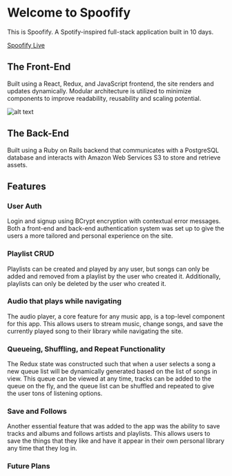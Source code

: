 # Welcome to Spoofify
This is Spoofify. A Spotify-inspired full-stack application built in 10 days. 

[Spoofify Live](https://avivazana.com/Spoofify/)

## The Front-End 

Built using a React, Redux, and JavaScript frontend, the site renders and updates dynamically.
Modular architecture is utilized to minimize components to improve readability, reusability and scaling potential. 

![alt text](https://github.com/avvazana/Spoofify/raw/master/assets/spoofifyFrontend.png)

## The Back-End 

Built using a Ruby on Rails backend that communicates with a PostgreSQL database and interacts with Amazon Web Services S3 to store and retrieve assets. 

## Features 

### User Auth 
Login and signup using BCrypt encryption with contextual error messages. Both a front-end and back-end authentication system was set up to give the users a more tailored and personal experience on the site.

### Playlist CRUD
Playlists can be created and played by any user, but songs can only be added and removed from a playlist by the user who created it. Additionally, playlists can only be deleted by the user who created it.

### Audio that plays while navigating
The audio player, a core feature for any music app, is a top-level component for this app. This allows users to stream music, change songs, and save the currently played song to their library while navigating the site.

### Queueing, Shuffling, and Repeat Functionality
The Redux state was constructed such that when a user selects a song a new queue list will be dynamically generated based on the list of songs in view. This queue can be viewed at any time, tracks can be added to the queue on the fly, and the queue list can be shuffled and repeated to give the user tons of listening options.

### Save and Follows
Another essential feature that was added to the app was the ability to save tracks and albums and follows artists and playlists. This allows users to save the things that they like and have it appear in their own personal library any time that they log in.

### Future Plans

